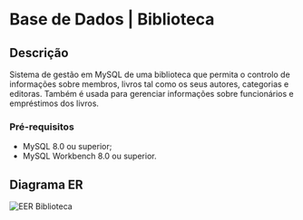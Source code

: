 # Base de Dados | Biblioteca

## Descrição

Sistema de gestão em MySQL de uma biblioteca que permita o controlo de informações sobre membros, livros tal como os seus autores, categorias e editoras. Também é usada para gerenciar informações sobre funcionários e empréstimos dos livros.

### Pré-requisitos

- MySQL 8.0 ou superior;
- MySQL Workbench 8.0 ou superior.

## Diagrama ER

![EER Biblioteca](https://github.com/user-attachments/assets/24408c4e-4b26-4dbb-8fa0-5f3e5665f2f5)
